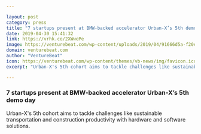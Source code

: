 ```yaml
---

layout: post
category: press
title: "7 startups present at BMW-backed accelerator Urban-X’s 5th demo day"
date: 2019-04-30 15:41:32
link: https://vrhk.co/2XWwePe
image: https://venturebeat.com/wp-content/uploads/2019/04/91666d5a-f20e-49df-8eb1-76a73975050d.png?w=1200&strip=all
domain: venturebeat.com
author: "VentureBeat"
icon: https://venturebeat.com/wp-content/themes/vb-news/img/favicon.ico
excerpt: "Urban-X's 5th cohort aims to tackle challenges like sustainable transportation and construction productivity with hardware and software solutions."

---
```


### 7 startups present at BMW-backed accelerator Urban-X’s 5th demo day

Urban-X's 5th cohort aims to tackle challenges like sustainable transportation and construction productivity with hardware and software solutions.